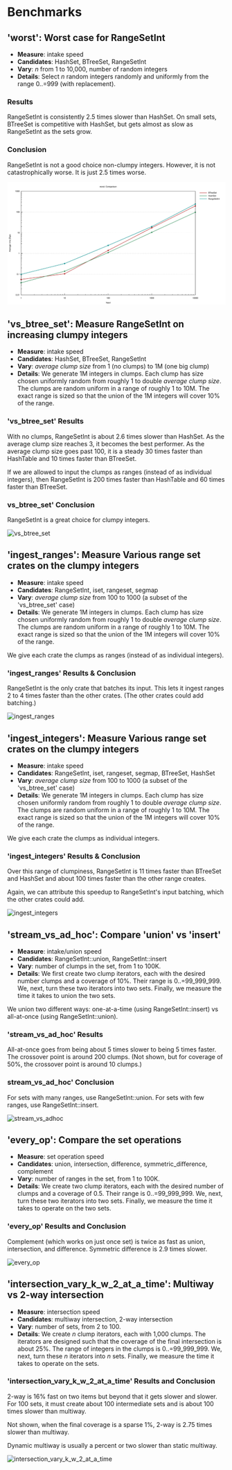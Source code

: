 # Benchmarks

## 'worst': Worst case for RangeSetInt

* **Measure**: intake speed
* **Candidates**: HashSet, BTreeSet, RangeSetInt
* **Vary**: *n* from 1 to 10,000, number of random integers
* **Details**: Select *n* random integers randomly and uniformly from the range 0..=999 (with replacement).

### Results

RangeSetInt is consistently 2.5 times slower than HashSet. On small sets, BTreeSet is competitive with HashSet, but gets almost as slow as RangeSetInt as the sets grow.

### Conclusion

RangeSetInt is not a good choice non-clumpy integers. However, it is not catastrophically worse. It is just 2.5 times worse.

![worst lines](https://raw.githubusercontent.com/fastlmm/PySnpTools/master/doc/source/lines.svg "worst lines")

## 'vs_btree_set': Measure RangeSetInt on increasing clumpy integers
<!-- cmk000 rename case  -->

* **Measure**: intake speed
* **Candidates**: HashSet, BTreeSet, RangeSetInt
* **Vary**: *average clump size* from 1 (no clumps) to 1M (one big clump)
* **Details**: We generate 1M integers in clumps. Each clump has size chosen uniformly random from roughly 1 to double *average clump size*. The clumps are random uniform in a range of roughly 1 to 10M. The exact range is sized so that the union of the 1M integers will cover 10% of the range.

### 'vs_btree_set' Results

With no clumps, RangeSetInt is about 2.6 times slower than HashSet. As the average clump size reaches 3, it becomes the best performer. As the average clump size goes past 100, it is a steady 30 times faster than HashTable and 10 times faster than BTreeSet.

If we are allowed to input the clumps as ranges (instead of as individual integers), then RangeSetInt is 200 times faster than HashTable and 60 times faster than BTreeSet.

### vs_btree_set' Conclusion

RangeSetInt is a great choice for clumpy integers.

![vs_btree_set](../target/criterion/vs_btree_set/report/lines.svg "vs_btree_set")

## 'ingest_ranges': Measure Various range set crates on the clumpy integers
<!-- cmk000 rename case  -->

* **Measure**: intake speed
* **Candidates**: RangeSetInt, iset, rangeset, segmap
* **Vary**: *average clump size* from 100 to 1000 (a subset of the 'vs_btree_set' case)
* **Details**: We generate 1M integers in clumps. Each clump has size chosen uniformly random from roughly 1 to double *average clump size*. The clumps are random uniform in a range of roughly 1 to 10M. The exact range is sized so that the union of the 1M integers will cover 10% of the range.

We give each crate the clumps as ranges (instead of as individual integers).

### 'ingest_ranges' Results & Conclusion

RangeSetInt is the only crate that batches its input. This lets it ingest ranges 2 to 4 times faster than the other crates. (The other crates could add batching.)

![ingest_ranges](../target/criterion/ingest_ranges/report/lines.svg "ingest_ranges")

## 'ingest_integers': Measure Various range set crates on the clumpy integers
<!-- cmk000 rename case  -->

* **Measure**: intake speed
* **Candidates**: RangeSetInt, iset, rangeset, segmap, BTreeSet, HashSet
* **Vary**: *average clump size* from 100 to 1000 (a subset of the 'vs_btree_set' case)
* **Details**: We generate 1M integers in clumps. Each clump has size chosen uniformly random from roughly 1 to double *average clump size*. The clumps are random uniform in a range of roughly 1 to 10M. The exact range is sized so that the union of the 1M integers will cover 10% of the range.

We give each crate the clumps as individual integers.

### 'ingest_integers' Results & Conclusion

Over this range of clumpiness, RangeSetInt is 11 times faster than BTreeSet and HashSet and about 100 times faster than the other range creates.

Again, we can attribute this speedup to RangeSetInt's input batching, which the other crates could add.

![ingest_integers](../target/criterion/ingest_integers/report/lines.svg "ingest_integers")

## 'stream_vs_ad_hoc': Compare 'union' vs 'insert'
<!-- cmk000 rename case  -->

* **Measure**: intake/union speed
* **Candidates**: RangeSetInt::union, RangeSetInt::insert
* **Vary**: number of clumps in the set, from 1 to 100K.
* **Details**: We first create two clump iterators, each with the desired number clumps and a coverage of 10%. Their range is 0..=99_999_999.
We, next, turn these two iterators into two sets. Finally, we measure the time it takes to union the two sets.

We union two different ways: one-at-a-time (using RangeSetInt::insert) vs all-at-once (using RangeSetInt::union).

### 'stream_vs_ad_hoc' Results

All-at-once goes from being about 5 times slower to being 5 times faster. The crossover point is around 200 clumps.
(Not shown, but for coverage of 50%, the crossover point is around 10 clumps.)

### stream_vs_ad_hoc' Conclusion

For sets with many ranges, use RangeSetInt::union. For sets with few ranges, use RangeSetInt::insert.

![stream_vs_adhoc](../target/criterion/stream_vs_adhoc/report/lines.svg "stream_vs_adhoc")

## 'every_op': Compare the set operations

* **Measure**: set operation speed
* **Candidates**: union, intersection, difference, symmetric_difference, complement
* **Vary**: number of ranges in the set, from 1 to 100K.
* **Details**: We create two clump iterators, each with the desired number of clumps and a coverage of 0.5. Their range is 0..=99_999_999. We, next, turn these two iterators into two sets. Finally, we measure the time it takes to operate on the two sets.

### 'every_op' Results and Conclusion

Complement (which works on just once set) is twice as fast as union, intersection, and difference. Symmetric difference is 2.9 times slower.

![every_op](../target/criterion/every_op/report/lines.svg "every_op")

## 'intersection_vary_k_w_2_at_a_time': Multiway vs 2-way intersection

* **Measure**: intersection speed
* **Candidates**: multiway intersection, 2-way intersection
* **Vary**: number of sets, from 2 to 100.
* **Details**: We create *n* clump iterators, each with 1,000 clumps. The iterators are designed such that the coverage of the final intersection is about 25%. The range of integers in the clumps is 0..=99_999_999. We, next, turn these *n* iterators into *n* sets. Finally, we measure the time it takes to operate on the sets.

### 'intersection_vary_k_w_2_at_a_time' Results and Conclusion

2-way is 16% fast on two items but beyond that it gets slower and slower. For 100 sets, it must create about 100 intermediate sets and is about 100 times slower than multiway.

Not shown, when the final coverage is a sparse 1%, 2-way is 2.75 times slower than multiway.

Dynamic multiway is usually a percent or two slower than static multiway.

![intersection_vary_k_w_2_at_a_time](../target/criterion/intersection_vary_k_w_2_at_a_time/report/lines.svg "intersection_vary_k_w_2_at_a_time")
